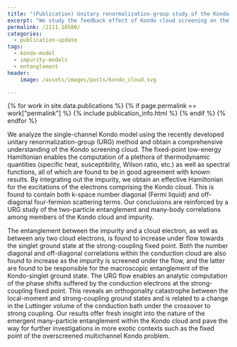 ```yaml
---
title: "(Publication) Unitary renormalization-group study of the Kondo model"
excerpt: "We study the feedback effect of Kondo cloud screening on the conduction electrons, obtaining an effective Hamiltonian that describes its dynamics."
permalink: /2111.10580/
categories:
  - publication-update
tags:
  - kondo-model
  - impurity-models
  - entanglement
header:
    image: /assets/images/posts/kondo_cloud.svg

---
```


{% for work in site.data.publications %}
{% if page.permalink == work["permalink"] %}
{% include publication_info.html %}
{% endif %}
{% endfor %}

We analyze the single-channel Kondo model using the recently developed unitary renormalization-group (URG) method and obtain a comprehensive understanding of the Kondo screening cloud. The fixed-point low-energy Hamiltonian enables the computation of a plethora of thermodynamic quantities (specific heat, susceptibility, Wilson ratio, etc.) as well as spectral functions, all of which are found to be in good agreement with known results. By integrating out the impurity, we obtain an effective Hamiltonian for the excitations of the electrons comprising the Kondo cloud. This is found to contain both k-space number diagonal (Fermi liquid) and off-diagonal four-fermion scattering terms. Our conclusions are reinforced by a URG study of the two-particle entanglement and many-body correlations among members of the Kondo cloud and impurity.

The entanglement between the impurity and a cloud electron, as well as between any two cloud electrons, is found to increase under flow towards the singlet ground state at the strong-coupling fixed point. Both the number diagonal and off-diagonal correlations within the conduction cloud are also found to increase as the impurity is screened under the flow, and the latter are found to be responsible for the macroscopic entanglement of the Kondo-singlet ground state. The URG flow enables an analytic computation of the phase shifts suffered by the conduction electrons at the strong-coupling fixed point. This reveals an orthogonality catastrophe between the local-moment and strong-coupling ground states and is related to a change in the Luttinger volume of the conduction bath under the crossover to strong coupling. Our results offer fresh insight into the nature of the emergent many-particle entanglement within the Kondo cloud and pave the way for further investigations in more exotic contexts such as the fixed point of the overscreened multichannel Kondo problem.
